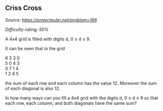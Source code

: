 Criss Cross
-----------

*Source: https://projecteuler.net/problem=166*


*Difficulty rating: 50%*

A 4x4 grid is filled with digits d, 0 ≤ d ≤ 9.

It can be seen that in the grid

6 3 3 0\
 5 0 4 3\
 0 7 1 4\
 1 2 4 5

the sum of each row and each column has the value 12. Moreover the sum
of each diagonal is also 12.

In how many ways can you fill a 4x4 grid with the digits d, 0 ≤ d ≤ 9 so
that each row, each column, and both diagonals have the same sum?
